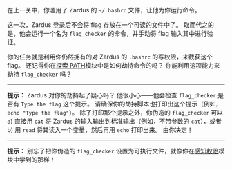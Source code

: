 在上一关中，你滥用了 Zardus 的 `~/.bashrc` 文件，让他为你运行命令。

这一次，Zardus 登录后不会将 flag 存放在一个可读的文件中了。
取而代之的是，他会运行一个名为 `flag_checker` 的命令，并手动将 flag 输入其中进行验证。

你的任务就是利用你仍然拥有的对 Zardus 的 `.bashrc` 的写权限，来截获这个 flag。
还记得你在[探索 PATH](./path)模块中是如何劫持命令的吗？
你能利用这项能力来劫持 `flag_checker` 吗？

----
**提示：**
Zardus 对你的劫持起了疑心吗？
他很小心——他会检查 `flag_checker` 是否有 `Type the flag` 这个提示。
请确保你的劫持脚本也打印出这个提示（例如，`echo "Type the flag"`）。
除了打印那个提示之外，你伪造的 `flag_checker` 可以 a) 直接用 `cat` 将 Zardus 的输入输出到标准输出（例如，不带参数的 `cat`），或者 b) 用 `read` 将其读入一个变量，然后再用 `echo` 打印出来。
由你决定！

----
**提示：**
别忘了把你伪造的 `flag_checker` 设置为可执行文件，就像你在[感知权限](./permissions)模块中学到的那样！
